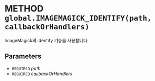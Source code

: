 # METHOD `global.IMAGEMAGICK_IDENTIFY(path, callbackOrHandlers)`
ImageMagick의 identify 기능을 사용합니다.

## Parameters
* `REQUIRED` *path*
* `REQUIRED` *callbackOrHandlers*
